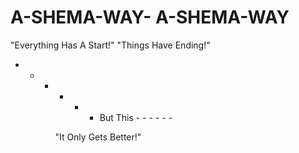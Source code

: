 # A-SHEMA-WAY-   A-SHEMA-WAY
  "Everything Has A Start!" 
 "Things Have Ending!" 
 - - - - - - But This - - - - - - 

        "It Only Gets Better!" 
